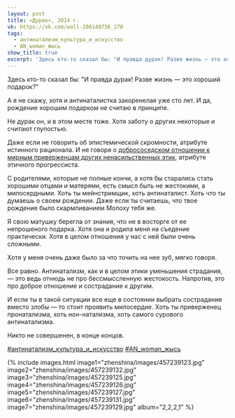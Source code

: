```yaml
---
layout: post
title: «Дурак», 2014 г.
vk: https://vk.com/wall-206149756_270
tags:
  - антинатализм_культура_и_искусство
  - AN_woman_жысь
show_title: true
excerpt: 'Здесь кто-то сказал бы: "И правда дурак! Разве жизнь — это хороший подарок?" А я не скажу, хотя и антинаталистка закоренелая уже сто лет.'
---
```

Здесь кто-то сказал бы: "И правда дурак! Разве жизнь — это хороший подарок?" 

А я не скажу, хотя и антинаталистка закоренелая уже сто лет. И да, рождение хорошим подарком не считаю в принципе.

Не дурак он, и в этом месте тоже. Хотя заботу о других некоторые и считают глупостью.

Даже если не говорить об эпистемической скромности, атрибуте истинного рационала. И не говоря о [добрососедском отношении к мирным приверженцам других ненасильственных этик](../zhizn/141.html), атрибуте этичного прогрессиста.

С родителями, которые не полные кончи, а хотя бы старались стать хорошими отцами и матерями, есть смысл быть не жестокими, а милосердными. Хоть ты мейнстримщик, хоть антинаталист. Хоть что ты думаешь о своем рождении. Даже если ты считаешь, что твое рождение было скармливанием Молоху тебя же. 

Я свою матушку берегла от знания, что не в восторге от ее непрошеного подарка. Хотя она и родила меня на съедение практически. Хотя в целом отношения у нас с ней были очень сложными. 

Хотя у меня очень даже было за что точить на нее зуб, мягко говоря. 

Все равно. Антинатализм, как и в целом этики уменьшения страдания, — это ведь отнюдь не про бессмыссленную жестокость. Напротив, это про доброе отношение и сострадание к другим.

И если ты в такой ситуации все еще в состоянии выбрать сострадание вместо злобы — то стоит проявить милосердие. Хоть ты приверженец пронатализма, хоть нон-натализма, хоть самого сурового антинатализма.

Никто не совершенен, в конце концов.

[#антинатализм_культура_и_искусство](poisk.html#антинатализм_культура_и_искусство)
[#AN_woman_жысь](poisk.html#AN_woman_жысь)

{% include images.html image1="zhenshina/images/457239123.jpg" image2="zhenshina/images/457239132.jpg" image3="zhenshina/images/457239125.jpg" image4="zhenshina/images/457239126.jpg" image5="zhenshina/images/457239127.jpg" image6="zhenshina/images/457239131.jpg" image7="zhenshina/images/457239129.jpg" album="2,2,2,1" %}
